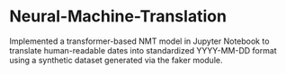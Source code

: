 # Neural-Machine-Translation
Implemented a transformer-based NMT model in Jupyter Notebook to translate human-readable dates into standardized YYYY-MM-DD format using a synthetic dataset generated via the faker module.
